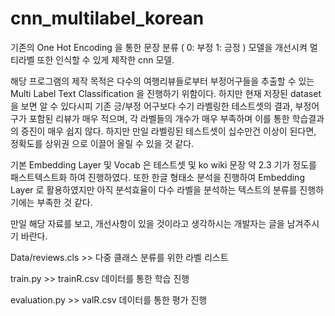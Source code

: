 # cnn_multilabel_korean

 기존의 One Hot Encoding 을 통한 문장 분류 ( 0: 부정 1: 긍정 ) 모델을 개선시켜 멀티라벨 또한 인식할 수 있게 제작한 cnn 모델.

 해당 프로그램의 제작 목적은 다수의 여행리뷰들로부터 부정어구들을 추출할 수 있는 Multi Label Text Classification 을 진행하기 위함이다.
 하지만 현재 저장된 dataset 을 보면 알 수 있다시피 기존 긍/부정 어구보다 수기 라벨링한 테스트셋의 결과, 
 부정어구가 포함된 리뷰가 매우 적으며, 각 라벨들의 개수가 매우 부족하며 이를 통한 학습결과의 증진이 매우 쉽지 않다. 
 하지만 만일 라벨링된 테스트셋이 십수만건 이상이 된다면, 정확도를 상위권 으로 이끌어 올릴 수 있을 것 같다.
 
 기본 Embedding Layer 및 Vocab 은 테스트셋 및 ko wiki 문장 약 2.3 기가 정도를 패스트텍스트화 하여 진행하였다.
 또한 한글 형태소 분석을 진행하여 Embedding Layer 로 활용하였지만 아직 분석효율이 다수 라벨을 분석하는 텍스트의 분류를 진행하기에는 부족한 것 같다.
 
 만일 해당 자료를 보고, 개선사항이 있을 것이라고 생각하시는 개발자는 글을 남겨주시기 바란다. 
 
 
 
 
 Data/reviews.cls >> 다중 클래스 분류를 위한 라벨 리스트 
 
 train.py >> trainR.csv 데이터를 통한 학습 진행
 
 evaluation.py >> valR.csv 데이터를 통한 평가 진행
